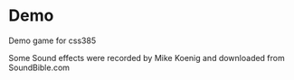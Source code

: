 Demo
====

Demo game for css385

Some Sound effects were recorded by Mike Koenig and downloaded from SoundBible.com